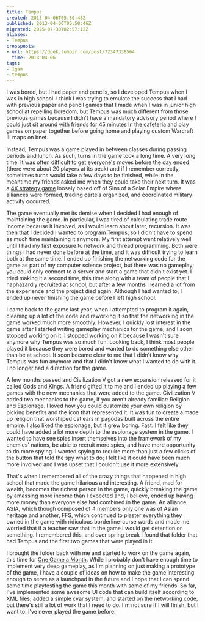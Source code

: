 ```yaml
---
title: Tempus
created: 2013-04-06T05:50:46Z
published: 2013-04-06T05:50:46Z
migrated: 2025-07-30T02:57:12Z
aliases:
- Tempus
crossposts:
- url: https://dpek.tumblr.com/post/72347338564
  time: 2013-04-06
tags:
- 1gam
- tempus
---
```


I was bored, but I had paper and pencils, so I developed Tempus when I was in high school. I think I was trying to emulate the success that I had with previous paper and pencil games that I made when I was in junior high school at repelling boredom, but Tempus was much different from those previous games because I didn't have a mandatory advisory period where I could just sit around with friends for 45 minutes in the cafeteria and play games on paper together before going home and playing custom Warcraft III maps on bnet.

Instead, Tempus was a game played in between classes during passing periods and lunch. As such, turns in the game took a long time. A very long time. It was often difficult to get everyone's moves before the day ended (there were about 20 players at its peak) and if I remember correctly, sometimes turns would take a few days to be finished, while in the meantime my friends asked me when they could take their next turn. It was a [4X strategy game](http://en.wikipedia.org/wiki/4X) loosely based off of Sins of a Solar Empire where alliances were formed, trading cartels organized, and coordinated military activity occurred.

The game eventually met its demise when I decided I had enough of maintaining the game. In particular, I was tired of calculating trade route income because it involved, as I would learn about later, recursion. It was then that I decided I wanted to program Tempus, so I didn't have to spend as much time maintaining it anymore. My first attempt went relatively well until I had my first exposure to network and thread programming. Both were things I had never done before at the time, and it was difficult trying to learn both at the same time. I ended up finishing the networking code for the game as part of my computer science project, but there was no gameplay; you could only connect to a server and start a game that didn't exist yet. I tried making it a second time, this time along with a team of people that I haphazardly recruited at school, but after a few months I learned a lot from the experience and the project died again. Although I had wanted to, I ended up never finishing the game before I left high school.

I came back to the game last year, when I attempted to program it again, cleaning up a lot of the code and reworking it so that the networking in the game worked much more smoothly. However, I quickly lost interest in the game after I started writing gameplay mechanics for the game, and I soon stopped working on it. I stopped working on it because I wasn't sure anymore why Tempus was so much fun. Looking back, I think most people played it because they were bored and wanted to do something else other than be at school. It soon became clear to me that I didn't know why Tempus was fun anymore and that I didn't know what I wanted to do with it. I no longer had a direction for the game.

A few months passed and Civilization V got a new expansion released for it called Gods and Kings. A friend gifted it to me and I ended up playing a few games with the new mechanics that were added to the game. Civilization V added two mechanics to the game, if you aren't already familiar: Religion and Espionage. I loved how you could customize your own religion by picking benefits and the icon that represented it. It was fun to create a made up religion that worshiped cat ears in pagodas built across the entire empire. I also liked the espionage, but it grew boring. Fast. I felt like they could have added a lot more depth to the espionage system in the game. I wanted to have see spies insert themselves into the framework of my enemies' nations, be able to recruit more spies, and have more opportunity to do more spying. I wanted spying to require more than just a few clicks of the button that told the spy what to do; I felt like it could have been much more involved and I was upset that I couldn't use it more extensively.

That's when I remembered all of the crazy things that happened in high school that made the game hilarious and interesting. A friend, mad for wealth, becomes the richest person in the game, quickly breaking the game by amassing more income than I expected and, I believe, ended up having more money than everyone else had combined in the game. An alliance, ASIA, which though composed of 4 members only one was of Asian heritage and another, FFS, which continued to plaster everything they owned in the game with ridiculous borderline-curse words and made me worried that if a teacher saw that in the game I would get detention or something. I remembered this, and over spring break I found that folder that had Tempus and the first two games that were played in it.

I brought the folder back with me and started to work on the game again, this time for [One Game a Month](http://onegameamonth.com/). While I probably don't have enough time to implement very deep gameplay, as I'm planning on just making a prototype of the game, I have a couple of ideas on how to make the game interesting enough to serve as a launchpad in the future and I hope that I can spend some time playtesting the game this month with some of my friends. So far, I've implemented some awesome UI code that can build itself according to XML files, added a simple cvar system, and started on the networking code, but there's still a lot of work that I need to do. I'm not sure if I will finish, but I want to. I've never played the game before.
